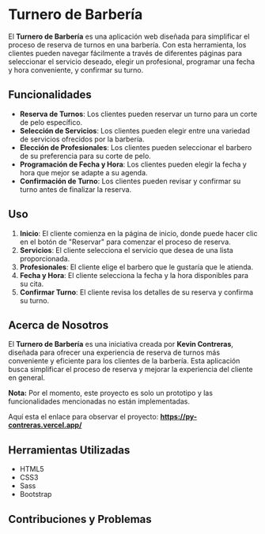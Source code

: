 # Turnero de Barbería

El **Turnero de Barbería** es una aplicación web diseñada para simplificar el proceso de reserva de turnos en una barbería. Con esta herramienta, los clientes pueden navegar fácilmente a través de diferentes páginas para seleccionar el servicio deseado, elegir un profesional, programar una fecha y hora conveniente, y confirmar su turno.

## Funcionalidades

- **Reserva de Turnos**: Los clientes pueden reservar un turno para un corte de pelo específico.
- **Selección de Servicios**: Los clientes pueden elegir entre una variedad de servicios ofrecidos por la barbería.
- **Elección de Profesionales**: Los clientes pueden seleccionar el barbero de su preferencia para su corte de pelo.
- **Programación de Fecha y Hora**: Los clientes pueden elegir la fecha y hora que mejor se adapte a su agenda.
- **Confirmación de Turno**: Los clientes pueden revisar y confirmar su turno antes de finalizar la reserva.

## Uso

1. **Inicio**: El cliente comienza en la página de inicio, donde puede hacer clic en el botón de "Reservar" para comenzar el proceso de reserva.
2. **Servicios**: El cliente selecciona el servicio que desea de una lista proporcionada.
3. **Profesionales**: El cliente elige el barbero que le gustaría que le atienda.
4. **Fecha y Hora**: El cliente selecciona la fecha y la hora disponibles para su cita.
5. **Confirmar Turno**: El cliente revisa los detalles de su reserva y confirma su turno.

## Acerca de Nosotros

El **Turnero de Barbería** es una iniciativa creada por **Kevin Contreras**, diseñada para ofrecer una experiencia de reserva de turnos más conveniente y eficiente para los clientes de la barbería. Esta aplicación busca simplificar el proceso de reserva y mejorar la experiencia del cliente en general.

**Nota:** Por el momento, este proyecto es solo un prototipo y las funcionalidades mencionadas no están implementadas.

Aquí esta el enlace para observar el proyecto: **https://py-contreras.vercel.app/**

## Herramientas Utilizadas

- HTML5
- CSS3
- Sass
- Bootstrap

## Contribuciones y Problemas
